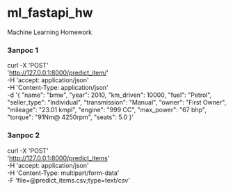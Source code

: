 # ml_fastapi_hw
Machine Learning Homework


### Запрос 1
curl -X 'POST' \
  'http://127.0.0.1:8000/predict_item/' \
  -H 'accept: application/json' \
  -H 'Content-Type: application/json' \
  -d '{
    "name": "bmw",
    "year": 2010,
    "km_driven": 10000,
    "fuel": "Petrol",
    "seller_type": "Individual",
    "transmission": "Manual",
    "owner": "First Owner",
    "mileage": "23.01 kmpl",
    "engine": "999 CC",
    "max_power": "67 bhp",
    "torque": "91Nm@ 4250rpm",
    "seats": 5.0
}'

### Запрос 2
curl -X 'POST' \
  'http://127.0.0.1:8000/predict_items' \
  -H 'accept: application/json' \
  -H 'Content-Type: multipart/form-data' \
  -F 'file=@predict_items.csv;type=text/csv'
